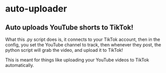 # auto-uploader
Auto uploads YouTube shorts to TikTok!
----------------------------------------------------------------------
What this .py script does is, it connects to your TikTok account, then in the config, you set the YouTube channel to track, then whenever they post, the python script will grab the video, and upload it to TikTok!

This is meant for things like uploading your YouTube videos to TikTok automatically.
